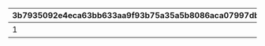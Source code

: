 |3b7935092e4eca63bb633aa9f93b75a35a5b8086aca07997dbf5b3bc3439f22a|be5771290eeb8f00de5977bce8225e4a845ae67f52771697e287e32d0068081e|c79b9d26877bdab1e31a09b2ef1c37572d53595a76b40eb6e3d67a71d50a6ae1|
| --- | --- | --- |
|1|10001|フルーツキャッチ|